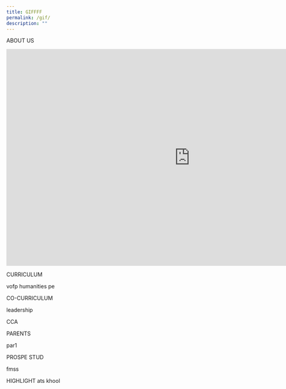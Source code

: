 ```yaml
---
title: GIFFFF
permalink: /gif/
description: ""
---
```

ABOUT US

<iframe allowfullscreen="true" height="569" width="960" frameborder="0" src="https://docs.google.com/presentation/d/e/2PACX-1vQXWSdrWg244QsPHGjE2Iss0ZuLKdSxYkOLb1AO9DtxL3lLmoBUIH2cmo1zR03Q04gKUgYup0Q4sdvZ/embed?start=false&amp;loop=false&amp;delayms=3000"></iframe>



CURRICULUM

vofp
humanities
pe

CO-CURRICULUM

leadership

CCA


PARENTS

par1

PROSPE STUD

fmss

HIGHLIGHT
ats
khool